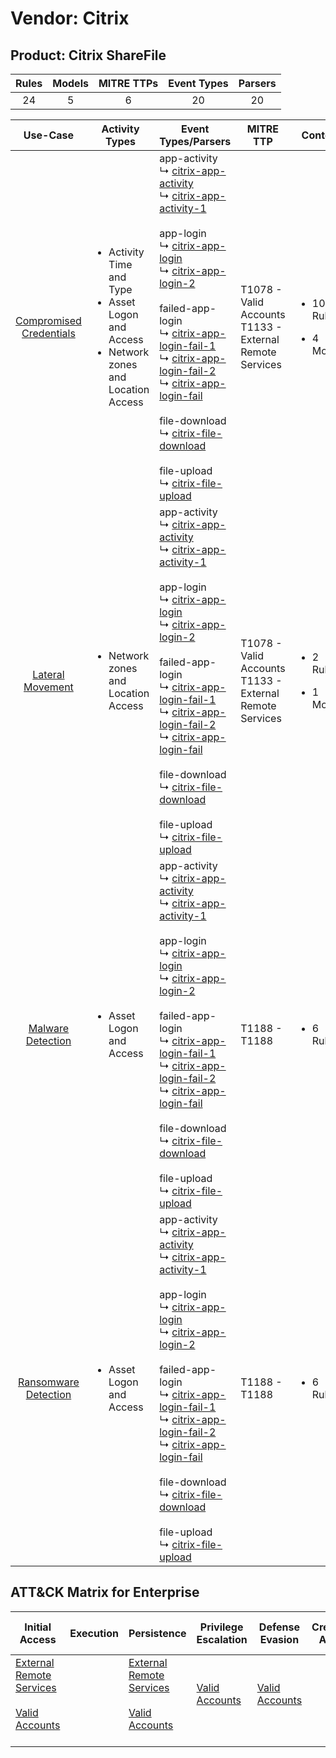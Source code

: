 Vendor: Citrix
==============
Product: Citrix ShareFile
-------------------------
| Rules | Models | MITRE TTPs | Event Types | Parsers |
|:-----:|:------:|:----------:|:-----------:|:-------:|
|  24   |   5    |     6      |     20      |   20    |

|                                 Use-Case                                  | Activity Types                                                                                                     | Event Types/Parsers                                                                                                                                                                                                                                                                                                                                                                                                                                                                                                                                                                                                                                                                                                                                                                                                                         | MITRE TTP                                                      | Content                                              |
|:-------------------------------------------------------------------------:| ------------------------------------------------------------------------------------------------------------------ | ------------------------------------------------------------------------------------------------------------------------------------------------------------------------------------------------------------------------------------------------------------------------------------------------------------------------------------------------------------------------------------------------------------------------------------------------------------------------------------------------------------------------------------------------------------------------------------------------------------------------------------------------------------------------------------------------------------------------------------------------------------------------------------------------------------------------------------------- | -------------------------------------------------------------- | ---------------------------------------------------- |
| [Compromised Credentials](../UseCases/usecase_compromised_credentials.md) | <ul><li>Activity Time  and Type</li><li>Asset Logon and Access</li><li>Network zones and Location Access</li></ul> |  app-activity<br> ↳ [citrix-app-activity](../Parsers/parserContent_citrix-app-activity.md)<br> ↳ [citrix-app-activity-1](../Parsers/parserContent_citrix-app-activity-1.md)<br><br> app-login<br> ↳ [citrix-app-login](../Parsers/parserContent_citrix-app-login.md)<br> ↳ [citrix-app-login-2](../Parsers/parserContent_citrix-app-login-2.md)<br><br> failed-app-login<br> ↳ [citrix-app-login-fail-1](../Parsers/parserContent_citrix-app-login-fail-1.md)<br> ↳ [citrix-app-login-fail-2](../Parsers/parserContent_citrix-app-login-fail-2.md)<br> ↳ [citrix-app-login-fail](../Parsers/parserContent_citrix-app-login-fail.md)<br><br> file-download<br> ↳ [citrix-file-download](../Parsers/parserContent_citrix-file-download.md)<br><br> file-upload<br> ↳ [citrix-file-upload](../Parsers/parserContent_citrix-file-upload.md)<br> | T1078 - Valid Accounts<br>T1133 - External Remote Services<br> | <ul><li>10 Rules</li></ul><ul><li>4 Models</li></ul> |
|        [Lateral Movement](../UseCases/usecase_lateral_movement.md)        | <ul><li>Network zones and Location Access</li></ul>                                                                |  app-activity<br> ↳ [citrix-app-activity](../Parsers/parserContent_citrix-app-activity.md)<br> ↳ [citrix-app-activity-1](../Parsers/parserContent_citrix-app-activity-1.md)<br><br> app-login<br> ↳ [citrix-app-login](../Parsers/parserContent_citrix-app-login.md)<br> ↳ [citrix-app-login-2](../Parsers/parserContent_citrix-app-login-2.md)<br><br> failed-app-login<br> ↳ [citrix-app-login-fail-1](../Parsers/parserContent_citrix-app-login-fail-1.md)<br> ↳ [citrix-app-login-fail-2](../Parsers/parserContent_citrix-app-login-fail-2.md)<br> ↳ [citrix-app-login-fail](../Parsers/parserContent_citrix-app-login-fail.md)<br><br> file-download<br> ↳ [citrix-file-download](../Parsers/parserContent_citrix-file-download.md)<br><br> file-upload<br> ↳ [citrix-file-upload](../Parsers/parserContent_citrix-file-upload.md)<br> | T1078 - Valid Accounts<br>T1133 - External Remote Services<br> | <ul><li>2 Rules</li></ul><ul><li>1 Models</li></ul>  |
|       [Malware Detection](../UseCases/usecase_malware_detection.md)       | <ul><li>Asset Logon and Access</li></ul>                                                                           |  app-activity<br> ↳ [citrix-app-activity](../Parsers/parserContent_citrix-app-activity.md)<br> ↳ [citrix-app-activity-1](../Parsers/parserContent_citrix-app-activity-1.md)<br><br> app-login<br> ↳ [citrix-app-login](../Parsers/parserContent_citrix-app-login.md)<br> ↳ [citrix-app-login-2](../Parsers/parserContent_citrix-app-login-2.md)<br><br> failed-app-login<br> ↳ [citrix-app-login-fail-1](../Parsers/parserContent_citrix-app-login-fail-1.md)<br> ↳ [citrix-app-login-fail-2](../Parsers/parserContent_citrix-app-login-fail-2.md)<br> ↳ [citrix-app-login-fail](../Parsers/parserContent_citrix-app-login-fail.md)<br><br> file-download<br> ↳ [citrix-file-download](../Parsers/parserContent_citrix-file-download.md)<br><br> file-upload<br> ↳ [citrix-file-upload](../Parsers/parserContent_citrix-file-upload.md)<br> | T1188 - T1188<br>                                              | <ul><li>6 Rules</li></ul>                            |
|    [Ransomware Detection](../UseCases/usecase_ransomware_detection.md)    | <ul><li>Asset Logon and Access</li></ul>                                                                           |  app-activity<br> ↳ [citrix-app-activity](../Parsers/parserContent_citrix-app-activity.md)<br> ↳ [citrix-app-activity-1](../Parsers/parserContent_citrix-app-activity-1.md)<br><br> app-login<br> ↳ [citrix-app-login](../Parsers/parserContent_citrix-app-login.md)<br> ↳ [citrix-app-login-2](../Parsers/parserContent_citrix-app-login-2.md)<br><br> failed-app-login<br> ↳ [citrix-app-login-fail-1](../Parsers/parserContent_citrix-app-login-fail-1.md)<br> ↳ [citrix-app-login-fail-2](../Parsers/parserContent_citrix-app-login-fail-2.md)<br> ↳ [citrix-app-login-fail](../Parsers/parserContent_citrix-app-login-fail.md)<br><br> file-download<br> ↳ [citrix-file-download](../Parsers/parserContent_citrix-file-download.md)<br><br> file-upload<br> ↳ [citrix-file-upload](../Parsers/parserContent_citrix-file-upload.md)<br> | T1188 - T1188<br>                                              | <ul><li>6 Rules</li></ul>                            |

ATT&CK Matrix for Enterprise
----------------------------
| Initial Access                                                                                                                                   | Execution | Persistence                                                                                                                                      | Privilege Escalation                                                | Defense Evasion                                                     | Credential Access | Discovery | Lateral Movement | Collection | Command and Control | Exfiltration | Impact |
| ------------------------------------------------------------------------------------------------------------------------------------------------ | --------- | ------------------------------------------------------------------------------------------------------------------------------------------------ | ------------------------------------------------------------------- | ------------------------------------------------------------------- | ----------------- | --------- | ---------------- | ---------- | ------------------- | ------------ | ------ |
| [External Remote Services](https://attack.mitre.org/techniques/T1133)<br><br>[Valid Accounts](https://attack.mitre.org/techniques/T1078)<br><br> |           | [External Remote Services](https://attack.mitre.org/techniques/T1133)<br><br>[Valid Accounts](https://attack.mitre.org/techniques/T1078)<br><br> | [Valid Accounts](https://attack.mitre.org/techniques/T1078)<br><br> | [Valid Accounts](https://attack.mitre.org/techniques/T1078)<br><br> |                   |           |                  |            |                     |              |        |
